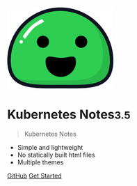 ![logo](_media/icon.svg)

# Kubernetes Notes<small>3.5</small>

> Kubernetes Notes

- Simple and lightweight
- No statically built html files
- Multiple themes

[GitHub](https://github.com/docsifyjs/docsify/)
[Get Started](guide.md)